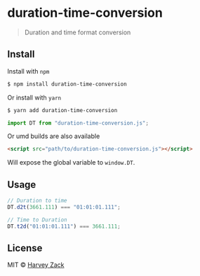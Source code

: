 # duration-time-conversion

> Duration and time format conversion

## Install

Install with `npm`

```bash
$ npm install duration-time-conversion
```

Or install with `yarn`

```bash
$ yarn add duration-time-conversion
```

```js
import DT from "duration-time-conversion.js";
```

Or umd builds are also available

```html
<script src="path/to/duration-time-conversion.js"></script>
```

Will expose the global variable to `window.DT`.

## Usage

```js
// Duration to time
DT.d2t(3661.111) === "01:01:01.111";

// Time to Duration
DT.t2d("01:01:01.111") === 3661.111;
```

## License

MIT © [Harvey Zack](https://sleepy.im/)
